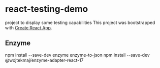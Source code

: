 # react-testing-demo

project to display some testing capabilities
This project was bootstrapped with [Create React App](https://github.com/facebook/create-react-app).

## Enzyme

npm install --save-dev enzyme enzyme-to-json
npm install --save-dev @wojtekmaj/enzyme-adapter-react-17
